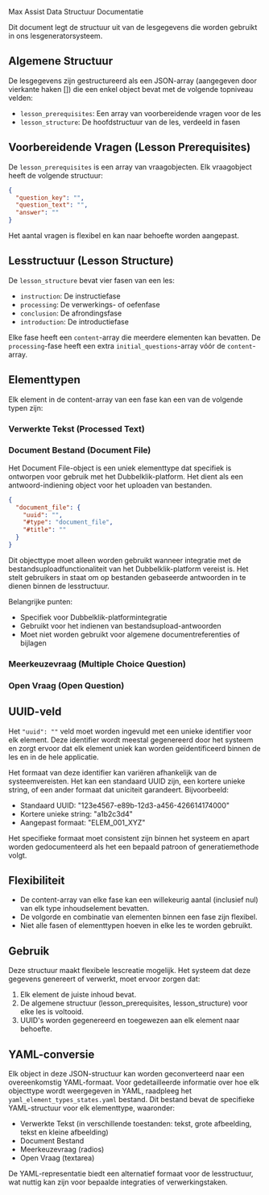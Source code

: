 Max Assist Data Structuur Documentatie

Dit document legt de structuur uit van de lesgegevens die worden gebruikt in ons lesgeneratorsysteem.

## Algemene Structuur

De lesgegevens zijn gestructureerd als een JSON-array (aangegeven door vierkante haken []) die een enkel object bevat met de volgende topniveau velden:

- `lesson_prerequisites`: Een array van voorbereidende vragen voor de les
- `lesson_structure`: De hoofdstructuur van de les, verdeeld in fasen

## Voorbereidende Vragen (Lesson Prerequisites)

De `lesson_prerequisites` is een array van vraagobjecten. Elk vraagobject heeft de volgende structuur:

```json
{
  "question_key": "",
  "question_text": "",
  "answer": ""
}
````


Het aantal vragen is flexibel en kan naar behoefte worden aangepast.

## Lesstructuur (Lesson Structure)

De `lesson_structure` bevat vier fasen van een les:

- `instruction`: De instructiefase
- `processing`: De verwerkings- of oefenfase
- `conclusion`: De afrondingsfase
- `introduction`: De introductiefase

Elke fase heeft een `content`-array die meerdere elementen kan bevatten. De `processing`-fase heeft een extra `initial_questions`-array vóór de `content`-array.

## Elementtypen

Elk element in de content-array van een fase kan een van de volgende typen zijn:

### Verwerkte Tekst (Processed Text)

### Document Bestand (Document File)

Het Document File-object is een uniek elementtype dat specifiek is ontworpen voor gebruik met het Dubbelklik-platform. Het dient als een antwoord-indiening object voor het uploaden van bestanden.

```json
{
  "document_file": {
    "uuid": "",
    "#type": "document_file",
    "#title": ""
  }
}
````


Dit objecttype moet alleen worden gebruikt wanneer integratie met de bestandsuploadfunctionaliteit van het Dubbelklik-platform vereist is. Het stelt gebruikers in staat om op bestanden gebaseerde antwoorden in te dienen binnen de lesstructuur.

Belangrijke punten:
- Specifiek voor Dubbelklik-platformintegratie
- Gebruikt voor het indienen van bestandsupload-antwoorden
- Moet niet worden gebruikt voor algemene documentreferenties of bijlagen

### Meerkeuzevraag (Multiple Choice Question)

### Open Vraag (Open Question)

## UUID-veld

Het `"uuid": ""` veld moet worden ingevuld met een unieke identifier voor elk element. Deze identifier wordt meestal gegenereerd door het systeem en zorgt ervoor dat elk element uniek kan worden geïdentificeerd binnen de les en in de hele applicatie.

Het formaat van deze identifier kan variëren afhankelijk van de systeemvereisten. Het kan een standaard UUID zijn, een kortere unieke string, of een ander formaat dat uniciteit garandeert. Bijvoorbeeld:

- Standaard UUID: "123e4567-e89b-12d3-a456-426614174000"
- Kortere unieke string: "a1b2c3d4"
- Aangepast formaat: "ELEM_001_XYZ"

Het specifieke formaat moet consistent zijn binnen het systeem en apart worden gedocumenteerd als het een bepaald patroon of generatiemethode volgt.

## Flexibiliteit

- De content-array van elke fase kan een willekeurig aantal (inclusief nul) van elk type inhoudselement bevatten.
- De volgorde en combinatie van elementen binnen een fase zijn flexibel.
- Niet alle fasen of elementtypen hoeven in elke les te worden gebruikt.

## Gebruik

Deze structuur maakt flexibele lescreatie mogelijk. Het systeem dat deze gegevens genereert of verwerkt, moet ervoor zorgen dat:

1. Elk element de juiste inhoud bevat.
2. De algemene structuur (lesson_prerequisites, lesson_structure) voor elke les is voltooid.
3. UUID's worden gegenereerd en toegewezen aan elk element naar behoefte.

## YAML-conversie

Elk object in deze JSON-structuur kan worden geconverteerd naar een overeenkomstig YAML-formaat. Voor gedetailleerde informatie over hoe elk objecttype wordt weergegeven in YAML, raadpleeg het `yaml_element_types_states.yaml` bestand. Dit bestand bevat de specifieke YAML-structuur voor elk elementtype, waaronder:

- Verwerkte Tekst (in verschillende toestanden: tekst, grote afbeelding, tekst en kleine afbeelding)
- Document Bestand
- Meerkeuzevraag (radios)
- Open Vraag (textarea)

De YAML-representatie biedt een alternatief formaat voor de lesstructuur, wat nuttig kan zijn voor bepaalde integraties of verwerkingstaken.